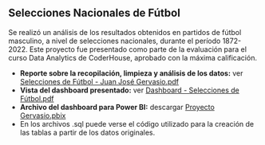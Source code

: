 ## Selecciones Nacionales de Fútbol

Se realizó un análisis de los resultados obtenidos en partidos de fútbol masculino, a nivel de selecciones nacionales, durante el período 1872-2022. 
Este proyecto fue presentado como parte de la evaluación para el curso Data Analytics de CoderHouse, aprobado con la máxima calificación.

- **Reporte sobre la recopilación, limpieza y análisis de los datos:** ver [Selecciones de Fútbol - Juan José Gervasio.pdf](https://github.com/juanjogervasio/Data-Analytics-Coderhouse/blob/main/Selecciones%20de%20F%C3%BAtbol%20-%20Juan%20Jos%C3%A9%20Gervasio.pdf)
- **Vista del dashboard presentado:** ver [Dashboard - Selecciones de Fútbol.pdf](https://github.com/juanjogervasio/Data-Analytics-Coderhouse/blob/main/Dashboard%20-%20Selecciones%20de%20F%C3%BAtbol.pdf)
- **Archivo del dashboard para Power BI:** descargar [Proyecto Gervasio.pbix](https://github.com/juanjogervasio/Data-Analytics-Coderhouse/blob/main/Proyecto%20Gervasio.pbix)
- En los archivos .sql puede verse el código utilizado para la creación de las tablas a partir de los datos originales.
